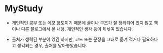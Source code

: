 # MyStudy

- 개인적인 공부 또는 메모 용도이기 때문에 글이나 구조가 잘 정리되어 있지 않고 책이나 다른 블로그에서 본 내용, 개인적인 생각 등이 뒤섞여 있습니다.
 
- 출처가 생략된 부분이 있긴 하지만, 코드 또는 문장을 그대로 옮겨 적거나 필요하다고 생각되는 경우, 출처를 달아놓았습니다. 
